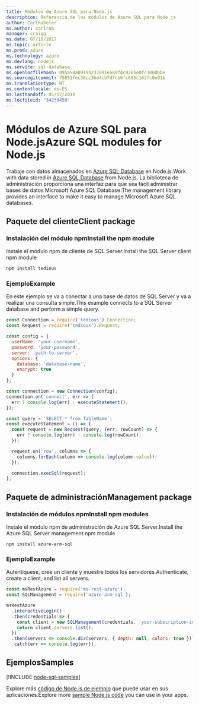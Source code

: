 ```yaml
---
title: Módulos de Azure SQL para Node.js
description: Referencia de los módulos de Azure SQL para Node.js
author: CarlRabeler
ms.author: carlrab
manager: craigg
ms.date: 07/18/2017
ms.topic: article
ms.prod: azure
ms.technology: azure
ms.devlang: nodejs
ms.service: sql-database
ms.openlocfilehash: 095a54a0919b237891ea89f4c826be0fc3060bbe
ms.sourcegitcommit: 75051fec38cc3be4cb7d7cb6fc695c162fc0e91b
ms.translationtype: HT
ms.contentlocale: es-ES
ms.lasthandoff: 05/17/2018
ms.locfileid: "34259450"
---
```

# <a name="azure-sql-modules-for-nodejs"></a><span data-ttu-id="745f0-103">Módulos de Azure SQL para Node.js</span><span class="sxs-lookup"><span data-stu-id="745f0-103">Azure SQL modules for Node.js</span></span>

<span data-ttu-id="745f0-104">Trabaje con datos almacenados en [Azure SQL Database](https://docs.microsoft.com/azure/sql-database/sql-database-technical-overview) en Node.js.</span><span class="sxs-lookup"><span data-stu-id="745f0-104">Work with data stored in [Azure SQL Database](https://docs.microsoft.com/azure/sql-database/sql-database-technical-overview) from Node.js.</span></span>
<span data-ttu-id="745f0-105">La biblioteca de administración proporciona una interfaz para que sea fácil administrar bases de datos Microsoft Azure SQL Database.</span><span class="sxs-lookup"><span data-stu-id="745f0-105">The management library provides an interface to make it easy to manage Microsoft Azure SQL databases.</span></span>

## <a name="client-package"></a><span data-ttu-id="745f0-106">Paquete del cliente</span><span class="sxs-lookup"><span data-stu-id="745f0-106">Client package</span></span>

### <a name="install-the-npm-module"></a><span data-ttu-id="745f0-107">Instalación del módulo npm</span><span class="sxs-lookup"><span data-stu-id="745f0-107">Install the npm module</span></span>

<span data-ttu-id="745f0-108">Instale el módulo npm de cliente de SQL Server.</span><span class="sxs-lookup"><span data-stu-id="745f0-108">Install the SQL Server client npm module</span></span>

```bash
npm install tedious
```

### <a name="example"></a><span data-ttu-id="745f0-109">Ejemplo</span><span class="sxs-lookup"><span data-stu-id="745f0-109">Example</span></span>

<span data-ttu-id="745f0-110">En este ejemplo se va a conectar a una base de datos de SQL Server y va a realizar una consulta simple.</span><span class="sxs-lookup"><span data-stu-id="745f0-110">This example connects to a SQL Server database and perform a simple query.</span></span>

```javascript
const Connection = require('tedious').Connection;
const Request = require('tedious').Request;

const config = {
  userName: 'your-username',
  password: 'your-password',
  server: 'path-to-server',
  options: {
    database: 'database-name',
    encrypt: true
  }
};

const connection = new Connection(config);
connection.on('connect', err => {
  err ? console.log(err) : executeStatement();
});

const query = 'SELECT * from TableName';
const executeStatement = () => {
  const request = new Request(query, (err, rowCount) => {
    err ? console.log(err) : console.log(rowCount);
  });

  request.on('row', columns => {
    columns.forEach(column => console.log(column.value));
  });

  connection.execSql(request);
};
```

## <a name="management-package"></a><span data-ttu-id="745f0-111">Paquete de administración</span><span class="sxs-lookup"><span data-stu-id="745f0-111">Management package</span></span>

### <a name="install-npm-modules"></a><span data-ttu-id="745f0-112">Instalación de módulos npm</span><span class="sxs-lookup"><span data-stu-id="745f0-112">Install npm modules</span></span>

<span data-ttu-id="745f0-113">Instale el módulo npm de administración de Azure SQL Server.</span><span class="sxs-lookup"><span data-stu-id="745f0-113">Install the Azure SQL Server management npm module</span></span>

```
npm install azure-arm-sql
```   

### <a name="example"></a><span data-ttu-id="745f0-114">Ejemplo</span><span class="sxs-lookup"><span data-stu-id="745f0-114">Example</span></span>

<span data-ttu-id="745f0-115">Autentíquese, cree un cliente y muestre todos los servidores.</span><span class="sxs-lookup"><span data-stu-id="745f0-115">Authenticate, create a client, and list all servers.</span></span>

```javascript
const msRestAzure = require('ms-rest-azure');
const SQLManagement = require('azure-arm-sql');

msRestAzure
  .interactiveLogin()
  .then(credentials => {
    const client = new SQLManagement(credentials, 'your-subscription-id');
    return client.servers.list();
  })
  .then(servers => console.dir(servers, { depth: null, colors: true }))
  .catch(err => console.log(err));
```

## <a name="samples"></a><span data-ttu-id="745f0-116">Ejemplos</span><span class="sxs-lookup"><span data-stu-id="745f0-116">Samples</span></span>

[!INCLUDE [node-sql-samples](../docs-ref-conceptual/includes/sql-samples.md)]

<span data-ttu-id="745f0-117">Explore más [código de Node.js de ejemplo](https://azure.microsoft.com/resources/samples/?platform=nodejs) que puede usar en sus aplicaciones.</span><span class="sxs-lookup"><span data-stu-id="745f0-117">Explore more [sample Node.js code](https://azure.microsoft.com/resources/samples/?platform=nodejs) you can use in your apps.</span></span>
